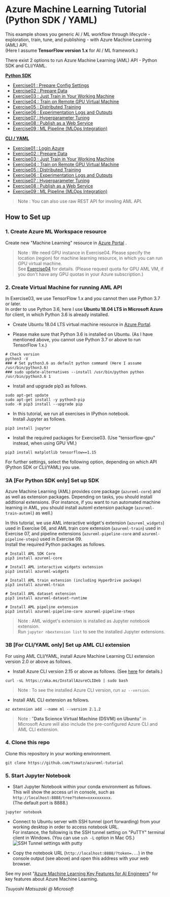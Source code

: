 # Azure Machine Learning Tutorial (Python SDK / YAML)

This example shows you generic AI / ML workflow through lifecycle - exploration, train, tune, and publishing - with Azure Machine Learning (AML) API.<br>
(Here I assume **TensorFlow version 1.x** for AI / ML framework.)

There exist 2 options to run Azure Machine Learning (AML) API - Python SDK and CLI/YAML.

<ins>**Python SDK**</ins>

- [Exercise01 : Prepare Config Settings](./notebooks/exercise01_prepare_config.ipynb)
- [Exercise02 : Prepare Data](./notebooks/exercise02_prepare_data.ipynb)
- [Exercise03 : Just Train in Your Working Machine](./notebooks/exercise03_train_simple.ipynb)
- [Exercise04 : Train on Remote GPU Virtual Machine](./notebooks/exercise04_train_remote.ipynb)
- [Exercise05 : Distributed Training](./notebooks/exercise05_train_distributed.ipynb)
- [Exercise06 : Experimentation Logs and Outputs](./notebooks/exercise06_experimentation.ipynb)
- [Exercise07 : Hyperparameter Tuning](./notebooks/exercise07_tune_hyperparameter.ipynb)
- [Exercise08 : Publish as a Web Service](./notebooks/exercise08_publish_model.ipynb)
- [Exercise09 : ML Pipeline (MLOps Integration)](./notebooks/exercise09_ml_pipeline.ipynb)

<ins>**CLI / YAML**</ins>

- [Exercise01 : Login Azure](./cli_yaml/exercise01_login_azure.ipynb)
- [Exercise02 : Prepare Data](./cli_yaml/exercise02_prepare_data.ipynb)
- [Exercise03 : Just Train in Your Working Machine](./cli_yaml/exercise03_train_simple.ipynb)
- [Exercise04 : Train on Remote GPU Virtual Machine](./cli_yaml/exercise04_train_remote.ipynb)
- [Exercise05 : Distributed Training](./cli_yaml/exercise05_train_distributed.ipynb)
- [Exercise06 : Experimentation Logs and Outputs](./cli_yaml/exercise06_experimentation.ipynb)
- [Exercise07 : Hyperparameter Tuning](./cli_yaml/exercise07_tune_hyperparameter.ipynb)
- [Exercise08 : Publish as a Web Service](./cli_yaml/exercise08_publish_model.ipynb)
- [Exercise09 : ML Pipeline (MLOps Integration)](./cli_yaml/exercise09_ml_pipeline.ipynb)

> Note : You can also use raw REST API for involing AML API.

## How to Set up

### 1. Create Azure ML Workspace resource

Create new "Machine Learning" resource in [Azure Portal](https://portal.azure.com/) .

> Note : We need GPU instance in Exercise04. Please specify the location (region) for machine learning resource, in which you can run GPU virtual machine.<br>
> See [Exercise04](./notebooks/exercise04_train_remote.ipynb) for details. (Please request quota for GPU AML VM, if you don't have any GPU quotas in your Azure subscription.)

### 2. Create Virtual Machine for running AML API

In Exercise03, we use TensorFlow 1.x and you cannot then use Python 3.7 or later.<br>
In order to use Python 3.6, here I use **Ubuntu 18.04 LTS in Microsoft Azure** for client, in which Python 3.6 is already installed.

- Create Ubuntu 18.04 LTS virtual machine resource in [Azure Portal](https://portal.azure.com/).

- Please make sure that Python 3.6 is installed on Ubuntu. (As I have mentioned above, you cannot use Python 3.7 or above to run TensorFlow 1.x.)

```
# Check version
python3 -V
### # Set python3.6 as default python command (Here I assume /usr/bin/python3.6)
### sudo update-alternatives --install /usr/bin/python python /usr/bin/python3.6 1
````

- Install and upgrade pip3 as follows.

```
sudo apt-get update
sudo apt-get install -y python3-pip
sudo -H pip3 install --upgrade pip
```

- In this tutorial, we run all exercises in IPython notebook.<br>
  Install Jupyter as follows.

```
pip3 install jupyter
```

- Install the required packages for Exercise03. (Use "tensorflow-gpu" instead, when using GPU VM.)

```
pip3 install matplotlib tensorflow==1.15
```

For further settings, select the following option, depending on which API (Python SDK or CLI/YAML) you use.

### 3A [For Python SDK only] Set up SDK

Azure Machine Learning (AML) provides core package (```azureml-core```) and as well as extension packages. Depending on tasks, you should install addtional extensions. (For instance, if you want to run automated machine learning in AML, you should install automl extension package (```azureml-train-automl```) as well.)

In this tutorial, we use AML interactive widget's extension (```azureml_widgets```) used in Exercise 06, and AML train core extension (```azureml-train```) used in Exercise 07, and pipeline extensions (```azureml-pipeline-core``` and ```azureml-pipeline-steps```) used in Exercise 09.<br>
Install the required Python packages as follows.

```
# Install AML SDK Core
pip3 install azureml-core

# Install AML interactive widgets extension
pip3 install azureml-widgets

# Install AML train extension (including HyperDrive package)
pip3 install azureml-train

# Install AML dataset extension
pip3 install azureml-dataset-runtime

# Install AML pipeline extension
pip3 install azureml-pipeline-core azureml-pipeline-steps
```

> Note : AML widget's extension is installed as Jupyter notebook extension.<br>
> Run ```jupyter nbextension list``` to see the installed Jupyter extensions.

### 3B [For CLI/YAML only] Set up AML CLI extension

For using AML CLI/YAML, install Azure Machine Learning CLI extension version 2.0 or above as follows.

- Install Azure CLI version 2.15 or above as follows. (See [here](https://docs.microsoft.com/en-us/cli/azure/install-azure-cli-linux) for details.)

```
curl -sL https://aka.ms/InstallAzureCLIDeb | sudo bash
```

> Note : To see the installed Azure CLI version, run ```az --version```.

- Install AML CLI extension as follows.

```
az extension add --name ml --version 2.1.2
```

> Note : "**Data Science Virtual Machine (DSVM) on Ubuntu**" in Microsoft Azure will also include the pre-configured Azure CLI and AML CLI extension.

### 4. Clone this repo

Clone this repository in your working environment.

```
git clone https://github.com/tsmatz/azureml-tutorial
```

### 5. Start Jupyter Notebook

- Start Jupyter Notebook within your conda environment as follows.<br>
  This will show the access url in console, such as ```http://localhost:8888/tree?token=xxxxxxxxxx```.<br>
  (The default port is 8888.)

```
jupyter notebook
```

- Connect to Ubuntu server with SSH tunnel (port forwarding) from your working desktop in order to access notebook URL.<br>
  For instance, the following is the SSH tunnel setting on "PuTTY" terminal client in Windows. (You can use ```ssh -L``` option in Mac OS.)<br>
  ![SSH Tunnel settings with putty](https://tsmatz.github.io/images/github/azure-ml-tensorflow-complete-sample/20191225_SSH_Tunnel.jpg)

- Copy the notebook URL (```http://localhost:8888/?token=...```) in the console output (see above) and open this address with your web browser.



See my post "[Azure Machine Learning Key Features for AI Engineers](https://tsmatz.wordpress.com/2018/11/20/azure-machine-learning-services/)" for key features about Azure Machine Learning.

*Tsuyoshi Matsuzaki @ Microsoft*
